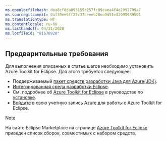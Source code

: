 ```yaml
---
ms.openlocfilehash: dea8cf8da093159c257fc09caea4f4e2992799a7
ms.sourcegitcommit: 0af39ee9ff27c37ceeeb28ea9d51e32995989591
ms.translationtype: HT
ms.contentlocale: ru-RU
ms.lasthandoff: 04/21/2020
ms.locfileid: "81670920"
---
```

## <a name="prerequisites"></a>Предварительные требования

Для выполнения описанных в статье шагов необходимо установить Azure Toolkit for Eclipse. Для этого требуется следующее:

* Поддерживаемый [пакет средств разработки Java для Azure(JDK)](https://aka.ms/azure-jdks).
* [Интегрированная среда разработки Eclipse](http://www.eclipse.org/downloads/).
* См. подробнее об [Azure Toolkit for Eclipse](https://marketplace.eclipse.org/content/azure-toolkit-eclipse) в руководстве по [установке](../installation.md).
* [Войдите](../sign-in-instructions.md) в свою учетную запись Azure для работы с Azure Toolkit for Eclipse.

> [!NOTE]
> На сайте Eclipse Marketplace на странице [Azure Toolkit for Eclipse](http://marketplace.eclipse.org/content/azure-toolkit-eclipse) приведен список сборок, совместимых с набором средств.

<!--
> [!IMPORTANT]
> If you are using the Azure Toolkit for Eclipse on Windows, the toolkit requires installing the Azure SDK 2.9.6 or later in order to use the Azure emulator. You have two options for installing the Azure SDK:
>
> * You can download and install the Azure SDK by using the [Web Platform Installer (WebPI)](https://go.microsoft.com/fwlink/?LinkID=252838).
> * If you do not have the Azure SDK installed when you create your first Azure deployment project, you will be prompted to automatically download install the requisite version of the Azure SDK.
>
> Note that the Azure SDK is required on Windows only.
-->
